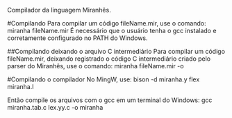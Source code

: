 Compilador da linguagem Miranhês.

#Compilando
Para compilar um código fileName.mir, use o comando:
miranha fileName.mir
É necessário que o usuário tenha o gcc instalado e corretamente configurado no PATH do Windows.

##Compilando deixando o arquivo C intermediário
Para compilar um código fileName.mir, deixando registrado o código C intermediário criado pelo parser do Miranhês, use o comando:
miranha fileName.mir -o

#Compilando o compilador
No MingW, use:
bison -d miranha.y
flex miranha.l

Então compile os arquivos com o gcc em um terminal do Windows:
gcc miranha.tab.c lex.yy.c -o miranha
